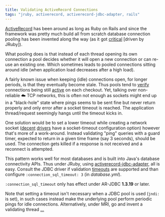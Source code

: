 ```yaml
---
title: Validating ActiveRecord Connections
tags: "jruby, activerecord, activerecord-jdbc-adapter, rails"
---
```


[ActiveRecord][1] has been around as long as Ruby on Rails and since the framework
was pretty much build all from scratch database connection pooling has been invented
along the way (as it got [critical][2] [driven by <span class="redish">JRuby</span>]).

<!--
Pooling is necessary as opening new connections is not cheapest but also since it
allows control of the database resource utilization. -->

What pooling does is that instead of each thread opening its own connection a pool
decides whether it will open a new connection or can re-use an existing one.
Which sometimes leads to pooled connections sitting around idle (when application
load decreases after a high load).

<!--
Any kind of pooling in general is usually not part of the API, ActiveRecord does
it the other way and there's (almost) no way you get around ActiveRecord::ConnectionPool.
-->

A fairly known issue when keeping (idle) connections open, for longer periods, is that they
eventually become stale.
Thus pools tend to [verify][3] connections being still [active][4] on each checkout.
Yet, talking over <span title="in terms of being controlled by a client or provider">non-reliable</span>
<span title="cloudy">:cloud:</span> TCP networks, this is often not enough as
sockets might end up in a "black-hole" state where pings seems to be sent
fine but never return properly and only error after a
<span title="usually 900 seconds/15 minutes">socket timeout is reached<span>.
The application thread/request seemingly hangs until the timeout kicks in.

<!--
Especially true with all kind of firewalls and cloudy deployments where one is
not in full control of the networking stack.-->

One solution would be to set a lower timeout while creating a network socket ([decent][5]
[drivers][6] have a socket-timeout configuration option) however that's more of a work-around.
Instead validating "ping" queries with a guard timer, expected to return in a given
time frame (say 3 seconds), should be used. The connection gets killed if a response
is not received and a reconnect is attempted.

This pattern works well for most databases and is built into
<span title="JDBC">Java's database connectivity<span> APIs.
Thus under JRuby, using [activerecord-jdbc-adapter][9], all is easy.
Consult the JDBC driver if validation [timeouts][7] are supported and than configure
`:connection_sql_timeout: 3` (in *database.yml*).

<div class="message">
  <code>:connection_sql_timeout</code> only has effect under AR-JDBC <b>1.3.19</b> or later.
</div>

Note that setting a timeout isn't necessary when a JDBC pool is used (`jndi: ` is set),
in such cases instead make the underlying pool perform periodic pings for idle connections.
Alternatively, under MRI, go and invent a validating thread [...][8]

<!--
+  properties:
+    autoReconnect: true
+    maxReconnects: 3 # no of reconnects to attempt
+    initialTimeout: 1 # sec to wait between reconnects
+    failOverReadOnly: false # not read-only when failing over
+    connectTimeout: 5000 # ms when establishing a connection
+    socketTimeout: 30000 # ms for socket operations
-->

<!-- {% gist 8387126 %} -->

[1]: http://guides.rubyonrails.org/active_record_basics.html
[2]: http://guides.rubyonrails.org/2_2_release_notes.html
<!-- [2]: https://github.com/kares/activerecord-bogacs#setup -->
[3]: https://github.com/rails/rails/blob/v4.2.5/activerecord/lib/active_record/connection_adapters/abstract/connection_pool.rb#L456
[4]: https://github.com/rails/rails/blob/v4.2.5/activerecord/lib/active_record/connection_adapters/abstract_adapter.rb#L328
[5]: https://dev.mysql.com/doc/connector-j/5.1/en/connector-j-reference-configuration-properties.html
[6]: https://jdbc.postgresql.org/documentation/92/connect.html
[7]: http://docs.oracle.com/javase/7/docs/api/java/sql/Connection.html#isValid(int)
[8]: https://github.com/kares/activerecord-bogacs/commit/4924e0c32c4361b15153973e6a72495630aa0e06
[9]: https://github.com/jruby/activerecord-jdbc-adapter
